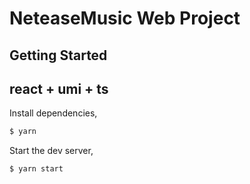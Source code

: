 # NeteaseMusic Web Project

## Getting Started
## react + umi + ts

Install dependencies,

```bash
$ yarn
```

Start the dev server,

```bash
$ yarn start
```
